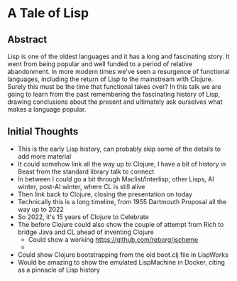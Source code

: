 # A Tale of Lisp

## Abstract

Lisp is one of the oldest languages and it has a long and fascinating story. It went from being popular and well funded to a period of relative abandonment. In more modern times we've seen a resurgence of functional languages, including the return of Lisp to the mainstream with Clojure. Surely this must be the time that functional takes over? In this talk we are going to learn from the past remembering the fascinating history of Lisp, drawing conclusions about the present and ultimately ask ourselves what makes a language popular.

## Initial Thoughts

- This is the early Lisp history, can probably skip some of the details to add more material
- It could somehow link all the way up to Clojure, I have a bit of history in Beast from the standard library talk to connect
- In between I could go a bit through Maclist/Interlisp, other Lisps, AI winter, post-AI winter, where CL is still alive
- Then link back to Clojure, closing the presentation on today
- Technically this is a long timeline, from 1955 Dartmouth Proposal all the way up to 2022
- So 2022, it's 15 years of Clojure to Celebrate
- The before Clojure could also show the couple of attempt from Rich to bridge Java and CL ahead of inventing Clojure
  - Could show a working https://github.com/reborg/jscheme
  -
- Could show Clojure bootstrapping from the old boot.clj file in LispWorks
- Would be amazing to show the emulated LispMachine in Docker, citing as a pinnacle of Lisp history
